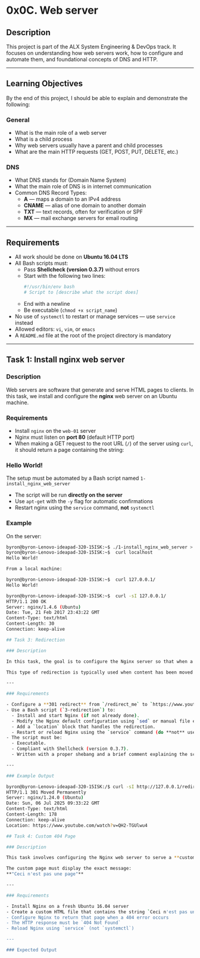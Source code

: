 # 0x0C. Web server

## Description

This project is part of the ALX System Engineering & DevOps track. It focuses on understanding how web servers work, how to configure and automate them, and foundational concepts of DNS and HTTP.

---

## Learning Objectives

By the end of this project, I should be able to explain and demonstrate the following:

### General

- What is the main role of a web server
- What is a child process
- Why web servers usually have a parent and child processes
- What are the main HTTP requests (GET, POST, PUT, DELETE, etc.)

### DNS

- What DNS stands for (Domain Name System)
- What the main role of DNS is in internet communication
- Common DNS Record Types:
  - **A** — maps a domain to an IPv4 address
  - **CNAME** — alias of one domain to another domain
  - **TXT** — text records, often for verification or SPF
  - **MX** — mail exchange servers for email routing

---

## Requirements

- All work should be done on **Ubuntu 16.04 LTS**
- All Bash scripts must:
  - Pass **Shellcheck (version 0.3.7)** without errors
  - Start with the following two lines:
    ```bash
    #!/usr/bin/env bash
    # Script to [describe what the script does]
    ```
  - End with a newline
  - Be executable (`chmod +x script_name`)
- No use of `systemctl` to restart or manage services — use `service` instead
- Allowed editors: `vi`, `vim`, or `emacs`
- A `README.md` file at the root of the project directory is mandatory

---

## Task 1: Install nginx web server

### Description

Web servers are software that generate and serve HTML pages to clients. In this task, we install and configure the **nginx** web server on an Ubuntu machine.

### Requirements

- Install `nginx` on the `web-01` server
- Nginx must listen on **port 80** (default HTTP port)
- When making a GET request to the root URL (`/`) of the server using `curl`, it should return a page containing the string:
### Hello World!

The setup must be automated by a Bash script named `1-install_nginx_web_server`
- The script will be run **directly on the server**
- Use `apt-get` with the `-y` flag for automatic confirmations
- Restart nginx using the `service` command, **not** `systemctl`

### Example

On the server:

```bash
byron@byron-Lenovo-ideapad-320-15ISK:~$ ./1-install_nginx_web_server > /dev/null 2>&1
byron@byron-Lenovo-ideapad-320-15ISK:~$  curl localhost
Hello World!

From a local machine:

byron@byron-Lenovo-ideapad-320-15ISK:~$  curl 127.0.0.1/
Hello World!

byron@byron-Lenovo-ideapad-320-15ISK:~$  curl -sI 127.0.0.1/
HTTP/1.1 200 OK
Server: nginx/1.4.6 (Ubuntu)
Date: Tue, 21 Feb 2017 23:43:22 GMT
Content-Type: text/html
Content-Length: 30
Connection: keep-alive

## Task 3: Redirection

### Description

In this task, the goal is to configure the Nginx server so that when a client requests the `/redirect_me` path, they are **redirected permanently (HTTP 301)** to another URL.

This type of redirection is typically used when content has been moved to a new location and you want users and search engines to be aware of the change.

---

### Requirements

- Configure a **301 redirect** from `/redirect_me` to `https://www.youtube.com/watch?v=QH2-TGUlwu4`.
- Use a Bash script (`3-redirection`) to:
  - Install and start Nginx (if not already done).
  - Modify the Nginx default configuration using `sed` or manual file edit.
  - Add a `location` block that handles the redirection.
  - Restart or reload Nginx using the `service` command (do **not** use `systemctl`).
- The script must be:
  - Executable.
  - Compliant with Shellcheck (version 0.3.7).
  - Written with a proper shebang and a brief comment explaining the script.

---

### Example Output

byron@byron-Lenovo-ideapad-320-15ISK:/$ curl -sI http://127.0.0.1/redirect_me
HTTP/1.1 301 Moved Permanently
Server: nginx/1.24.0 (Ubuntu)
Date: Sun, 06 Jul 2025 09:33:22 GMT
Content-Type: text/html
Content-Length: 178
Connection: keep-alive
Location: https://www.youtube.com/watch?v=QH2-TGUlwu4

## Task 4: Custom 404 Page

### Description

This task involves configuring the Nginx web server to serve a **custom 404 error page** whenever a client requests a non-existent page.

The custom page must display the exact message:  
**"Ceci n'est pas une page"**

---

### Requirements

- Install Nginx on a fresh Ubuntu 16.04 server
- Create a custom HTML file that contains the string `Ceci n'est pas une page`
- Configure Nginx to return that page when a 404 error occurs
- The HTTP response must be `404 Not Found`
- Reload Nginx using `service` (not `systemctl`)

---

### Expected Output

